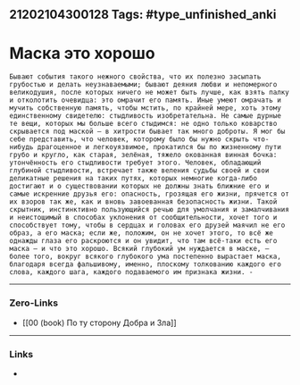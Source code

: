 21202104300128
Tags: #type_unfinished_anki
---
# Маска это хорошо

    Бывают события такого нежного свойства, что их полезно засыпать грубостью и делать неузнаваемыми; бывают деяния любви и непомерного великодушия, после которых ничего не может быть лучше, как взять палку и отколотить очевидца: это омрачит его память. Иные умеют омрачать и мучить собственную память, чтобы мстить, по крайней мере, хоть этому единственному свидетелю: стыдливость изобретательна. Не самые дурные те вещи, которых мы больше всего стыдимся: не одно только коварство скрывается под маской – в хитрости бывает так много доброты. Я мог бы себе представить, что человек, которому было бы нужно скрыть что-нибудь драгоценное и легкоуязвимое, прокатился бы по жизненному пути грубо и кругло, как старая, зелёная, тяжело окованная винная бочка: утончённость его стыдливости требует этого. Человек, обладающий глубиной стыдливости, встречает также веления судьбы своей и свои деликатные решения на таких путях, которых немногие когда-либо достигают и о существовании которых не должны знать ближние его и самые искренние друзья его: опасность, грозящая его жизни, прячется от их взоров так же, как и вновь завоеванная безопасность жизни. Такой скрытник, инстинктивно пользующийся речью для умолчания и замалчивания и неистощимый в способах уклонения от сообщительности, хочет того и способствует тому, чтобы в сердцах и головах его друзей маячил не его образ, а его маска; если же, положим, он не хочет этого, то всё же однажды глаза его раскроются и он увидит, что там всё-таки есть его маска – и что это хорошо. Всякий глубокий ум нуждается в маске, – более того, вокруг всякого глубокого ума постепенно вырастает маска, благодаря всегда фальшивому, именно, плоскому толкованию каждого его слова, каждого шага, каждого подаваемого им признака жизни. -

---
### Zero-Links
- [[00 (book) По ту сторону Добра и Зла]]
---
### Links
-
